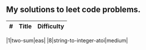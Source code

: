
## My solutions to leet code problems.

| # | Title | Difficulty |
|---| ----- | ---------- |

|1|two-sum|eas|
|8|string-to-integer-atoi|medium|